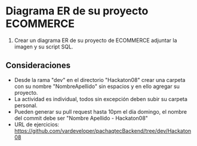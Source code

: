 # Diagrama ER de su proyecto ECOMMERCE

1. Crear un diagrama ER de su proyecto de ECOMMERCE adjuntar la imagen y su script SQL.

## Consideraciones

- Desde la rama "dev" en el directorio "Hackaton08" crear una carpeta con su nombre "NombreApellido" sin espacios y en ello agregar su proyecto.
- La actividad es individual, todos sin excepción deben subir su carpeta personal.
- Pueden generar su pull request hasta 10pm el día domingo, el nombre del commit debe ser "Nombre Apellido - Hackaton08"
- URL de ejercicios: https://github.com/vardeveloper/pachaqtecBackend/tree/dev/Hackaton08
